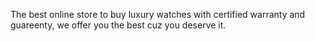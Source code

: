 The best online store to buy luxury watches with certified warranty and guareenty, we offer you the best cuz you deserve it.
